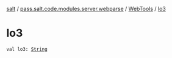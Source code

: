 [salt](../../index.md) / [pass.salt.code.modules.server.webparse](../index.md) / [WebTools](index.md) / [lo3](./lo3.md)

# lo3

`val lo3: `[`String`](https://kotlinlang.org/api/latest/jvm/stdlib/kotlin/-string/index.html)